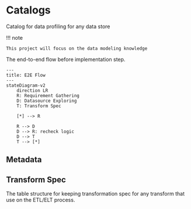 # Catalogs

Catalog for data profiling for any data store

!!! note

    This project will focus on the data modeling knowledge

The end-to-end flow before implementation step.

```mermaid
---
title: E2E Flow
---
stateDiagram-v2
    direction LR
    R: Requirement Gathering
    D: Datasource Exploring
    T: Transform Spec
    
    [*] --> R

    R --> D
    D --> R: recheck logic
    D --> T
    T --> [*]
```

## Metadata

## Transform Spec

The table structure for keeping transformation spec for any transform that use
on the ETL/ELT process.
